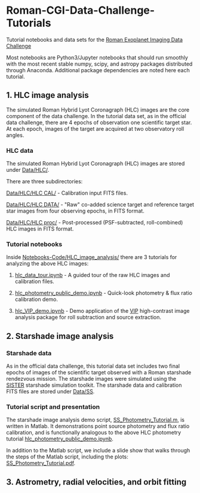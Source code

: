 # Roman-CGI-Data-Challenge-Tutorials
Tutorial notebooks and data sets for the [Roman Exoplanet Imaging Data Challenge](https://www.exoplanetdatachallenge.com/)

Most notebooks are Python3/Jupyter notebooks that should run smoothly with the most recent stable numpy, scipy, and astropy packages distributed through Anaconda. Additional package dependencies are noted here each tutorial.

## 1. HLC image analysis

The simulated Roman Hybrid Lyot Coronagraph (HLC) images are the core component of the data challenge. In the tutorial data set, as in the official data challenge, there are 4 epochs of observation one scientific target star. At each epoch, images of the target are acquired at two observatory roll angles.

   ### HLC data

   The simulated Roman Hybrid Lyot Coronagraph (HLC) images are stored under [Data/HLC/](Data/HLC/).

   There are three subdirectories:

   [Data/HLC/HLC CAL/](Data/HLC/HLC%20CAL/) - Calibration input FITS files.

   [Data/HLC/HLC DATA/](Data/HLC/HLC%20DATA/) - "Raw" co-added science target and reference target star images from four observing epochs, in FITS format.

   [Data/HLC/HLC proc/](Data/HLC/HLC%20proc/) - Post-processed (PSF-subtracted, roll-combined) HLC images in FITS format.

   ### Tutorial notebooks

   Inside [Notebooks-Code/HLC_image_analysis/](Notebooks-Code/HLC_image_analysis/) there are 3 tutorials for analyzing the above HLC images:

   1. [hlc_data_tour.ipynb](Notebooks-Code/HLC_image_analysis/hlc_data_tour.ipynb) - A guided tour of the raw HLC images and calibration files.

   2. [hlc_photometry_public_demo.ipynb](Notebooks-Code/HLC_image_analysis/hlc_photometry_public_demo.ipynb) - Quick-look photometry & flux ratio calibration demo.

   3. [hlc_VIP_demo.ipynb](Notebooks-Code/HLC_image_analysis/hlc_VIP_demo.ipynb) - Demo application of the [VIP](https://pypi.org/project/vip-hci/) high-contrast image analysis package for roll subtraction and source extraction.

## 2. Starshade image analysis 

   ### Starshade data
   
   As in the official data challenge, this tutorial data set includes two final epochs of images of the scientific target     observed with a Roman starshade rendezvous mission. The starshade images were simulated using the [SISTER](http://sister.caltech.edu) starshade simulation toolkit. The starshade data and calibration FITS files are stored under [Data/SS](Data/SS).
   
   ### Tutorial script and presentation
   
   The starshade image analysis demo script, [SS_Photometry_Tutorial.m](Notebooks-Code/Starshade_image_analysis/SS_Photometry_Tutorial.m), is written in Matlab. It demonstrations point source photometry and flux ratio calibration, and is functionally analogous to the above HLC photometry tutorial  [hlc_photometry_public_demo.ipynb](Notebooks-Code/HLC_image_analysis/hlc_photometry_public_demo.ipynb).

   In addition to the Matlab script, we include a slide show that walks through the steps of the Matlab script, including the plots: [SS_Photometry_Tutorial.pdf](Presentations/SS_Photometry_Tutorial.pdf).
  
## 3. Astrometry, radial velocities, and orbit fitting

